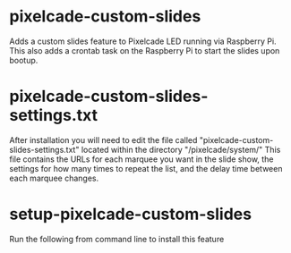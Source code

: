 # pixelcade-custom-slides
Adds a custom slides feature to Pixelcade LED running via Raspberry Pi. 
This also adds a crontab task on the Raspberry Pi to start the slides upon bootup.

# pixelcade-custom-slides-settings.txt
After installation you will need to edit the file called "pixelcade-custom-slides-settings.txt" located within the directory "/pixelcade/system/"
This file contains the URLs for each marquee you want in the slide show, the settings for how many times to repeat the list, and the delay time between each marquee changes.

# setup-pixelcade-custom-slides
Run the following from command line to install this feature
<syntax>
